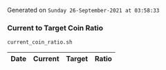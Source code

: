 Generated on `Sunday 26-September-2021 at 03:58:33`

### Current to Target Coin Ratio
`current_coin_ratio.sh`

Date|Current|Target|Ratio
---|---|---|---
